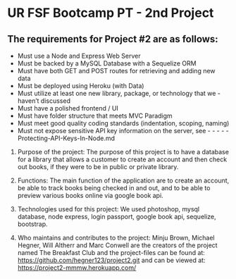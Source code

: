 # UR FSF Bootcamp PT - 2nd Project


## The requirements for Project #2 are as follows:
- Must use a Node and Express Web Server
- Must be backed by a MySQL Database with a Sequelize ORM
- Must have both GET and POST routes for retrieving and adding new data
- Must be deployed using Heroku (with Data)
- Must utilize at least one new library, package, or technology that we -    haven’t discussed
- Must have a polished frontend / UI
- Must have folder structure that meets MVC Paradigm
- Must meet good quality coding standards (indentation, scoping, naming)
- Must not expose sensitive API key information on the server, see - - - - - Protecting-API-Keys-In-Node.md


1. Purpose of the project:
The purpose of this project is to have a database for a library that allows a customer to create an account and then check out books, if they were to be in public or private library.

2. Functions:
The main function of the application are to create an account, be able to track books being checked in and out, and to be able to preview various books online via google book api.

3. Technologies used for this project:
We used photoshop, mysql database, node express, login passport, google book api, sequelize, bootstrap.

4. Who maintains and contributes to the project:
Minju Brown, Michael Hegner, Will Altherr and Marc Conwell are the creators of the project named The Breakfast Club and the project-files can be found at: https://github.com/hegner123/project2.git and can be viewed at: https://project2-mmmw.herokuapp.com/